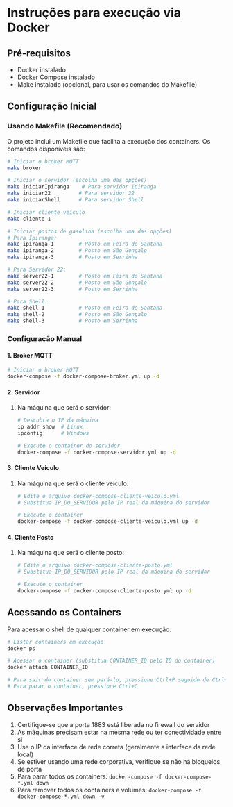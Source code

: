 # Instruções para execução via Docker

## Pré-requisitos
- Docker instalado
- Docker Compose instalado
- Make instalado (opcional, para usar os comandos do Makefile)

## Configuração Inicial

### Usando Makefile (Recomendado)
O projeto inclui um Makefile que facilita a execução dos containers. Os comandos disponíveis são:

```bash
# Iniciar o broker MQTT
make broker

# Iniciar o servidor (escolha uma das opções)
make iniciarIpiranga    # Para servidor Ipiranga
make iniciar22         # Para servidor 22
make iniciarShell      # Para servidor Shell

# Iniciar cliente veículo
make cliente-1

# Iniciar postos de gasolina (escolha uma das opções)
# Para Ipiranga:
make ipiranga-1        # Posto em Feira de Santana
make ipiranga-2        # Posto em São Gonçalo
make ipiranga-3        # Posto em Serrinha

# Para Servidor 22:
make server22-1        # Posto em Feira de Santana
make server22-2        # Posto em São Gonçalo
make server22-3        # Posto em Serrinha

# Para Shell:
make shell-1           # Posto em Feira de Santana
make shell-2           # Posto em São Gonçalo
make shell-3           # Posto em Serrinha
```

### Configuração Manual

#### 1. Broker MQTT
```bash
# Iniciar o broker MQTT
docker-compose -f docker-compose-broker.yml up -d
```

#### 2. Servidor
1. Na máquina que será o servidor:
   ```bash
   # Descubra o IP da máquina
   ip addr show  # Linux
   ipconfig      # Windows
   
   # Execute o container do servidor 
   docker-compose -f docker-compose-servidor.yml up -d
   ```

#### 3. Cliente Veículo
1. Na máquina que será o cliente veículo:
   ```bash
   # Edite o arquivo docker-compose-cliente-veiculo.yml
   # Substitua IP_DO_SERVIDOR pelo IP real da máquina do servidor
   
   # Execute o container
   docker-compose -f docker-compose-cliente-veiculo.yml up -d
   ```

#### 4. Cliente Posto
1. Na máquina que será o cliente posto:
   ```bash
   # Edite o arquivo docker-compose-cliente-posto.yml
   # Substitua IP_DO_SERVIDOR pelo IP real da máquina do servidor
   
   # Execute o container
   docker-compose -f docker-compose-cliente-posto.yml up -d
   ```

## Acessando os Containers

Para acessar o shell de qualquer container em execução:

```bash
# Listar containers em execução
docker ps

# Acessar o container (substitua CONTAINER_ID pelo ID do container)
docker attach CONTAINER_ID

# Para sair do container sem pará-lo, pressione Ctrl+P seguido de Ctrl+Q
# Para parar o container, pressione Ctrl+C
```



## Observações Importantes
1. Certifique-se que a porta 1883 está liberada no firewall do servidor
2. As máquinas precisam estar na mesma rede ou ter conectividade entre si
3. Use o IP da interface de rede correta (geralmente a interface da rede local)
4. Se estiver usando uma rede corporativa, verifique se não há bloqueios de porta
5. Para parar todos os containers: `docker-compose -f docker-compose-*.yml down`
6. Para remover todos os containers e volumes: `docker-compose -f docker-compose-*.yml down -v`

```


